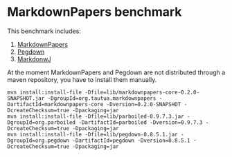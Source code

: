 # MarkdownPapers benchmark #

This benchmark includes:

1. [MarkdownPapers](http://github.com/lruiz/MarkdownPapers)
2. [Pegdown](http://github.com/sirthias/pegdown)
3. [MarkdonwJ](http://www.markdownj.org)

At the moment MarkdownPapers and Pegdown are not distributed through a maven repository, you have to install them
manually.

    mvn install:install-file -Dfile=lib/markdownpapers-core-0.2.0-SNAPSHOT.jar -DgroupId=org.tautua.markdownpapers -DartifactId=markdownpapers-core -Dversion=0.2.0-SNAPSHOT -DcreateChecksum=true -Dpackaging=jar
    mvn install:install-file -Dfile=lib/parboiled-0.9.7.3.jar -DgroupId=org.parboiled -DartifactId=parboiled -Dversion=0.9.7.3 -DcreateChecksum=true -Dpackaging=jar
    mvn install:install-file -Dfile=lib/pegdown-0.8.5.1.jar -DgroupId=org.pegdown -DartifactId=pegdown -Dversion=0.8.5.1 -DcreateChecksum=true -Dpackaging=jar


